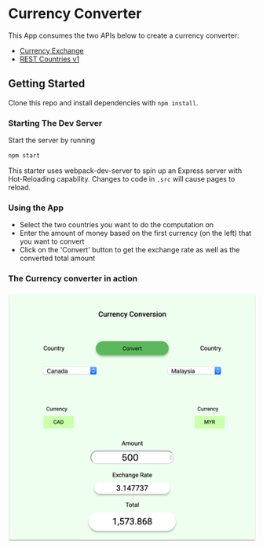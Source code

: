 # Currency Converter

This App consumes the two APIs below to create a currency converter:

- [Currency Exchange](https://rapidapi.com/fyhao/api/currency-exchange)
- [REST Countries v1](https://rapidapi.com/apilayernet/api/rest-countries-v1)

## Getting Started

Clone this repo and install dependencies with `npm install`.

### Starting The Dev Server

Start the server by running

```BASH
npm start
```

This starter uses webpack-dev-server to spin up an Express server with Hot-Reloading capability. Changes to code in `.src` will cause pages to reload.

### Using the App

- Select the two countries you want to do the computation on
- Enter the amount of money based on the first currency (on the left) that you want to convert
- Click on the 'Convert' button to get the exchange rate as well as the converted total amount

### The Currency converter in action
![Image description](public/img/snapshot.png)